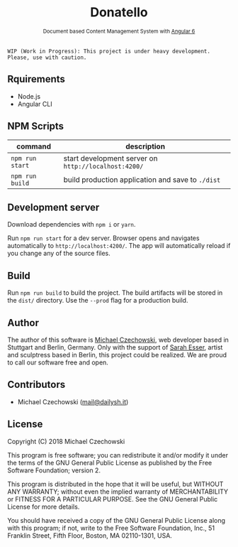 <div align="center">
  <h1>Donatello</h1>  
  <small>Document based Content Management System with <a href="//github.com/angular/angular" target="_blank">Angular 6</a></small>
</div>

<br>

```
WIP (Work in Progress): This project is under heavy development. Please, use with caution.
```

## Rquirements

- Node.js
- Angular CLI

## NPM Scripts

| command          | description                                                     |
|------------------|-----------------------------------------------------------------|
| `npm run start`  | start development server on `http://localhost:4200/`            |
| `npm run build`  | build production application and save to `./dist`               |

## Development server

Download dependencies with `npm i` or `yarn`.

Run `npm run start` for a dev server. Browser opens and navigates automatically to `http://localhost:4200/`. The app will automatically reload if you change any of the source files.

## Build

Run `npm run build` to build the project. The build artifacts will be stored in the `dist/` directory. Use the `--prod` flag for a production build.

## Author

The author of this software is [Michael Czechowski](//dailysh.it), web developer based in Stuttgart and Berlin, Germany. Only with the support of [Sarah Esser](//sarahesser.de), artist and sculptress based in Berlin, this project could be realized. We are proud to call our software free and open.

## Contributors

- Michael Czechowski (<mail@dailysh.it>)

## License

Copyright (C) 2018 Michael Czechowski

This program is free software; you can redistribute it and/or modify it under the terms of the GNU General Public License as published by the Free Software Foundation; version 2.

This program is distributed in the hope that it will be useful, but WITHOUT ANY WARRANTY; without even the implied warranty of MERCHANTABILITY or FITNESS FOR A PARTICULAR PURPOSE. See the GNU General Public License for more details.

You should have received a copy of the GNU General Public License along with this program; if not, write to the Free Software Foundation, Inc., 51 Franklin Street, Fifth Floor, Boston, MA 02110-1301, USA.

